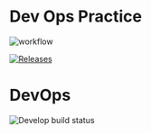 # Dev Ops Practice

![workflow](https://github.com/napierkhinds/Devops/actions/workflows/main.yml/badge.svg)

[![Releases](https://img.shields.io/github/release/napierkhinds/devops/all.svg?style=flat-square)](https://github.com/napierkhinds/devops/releases)

# DevOps

![Develop build status ](https://img.shields.io/github/actions/workflow/status/napierkhinds/DevOps/main.yml?branch=Develop)
